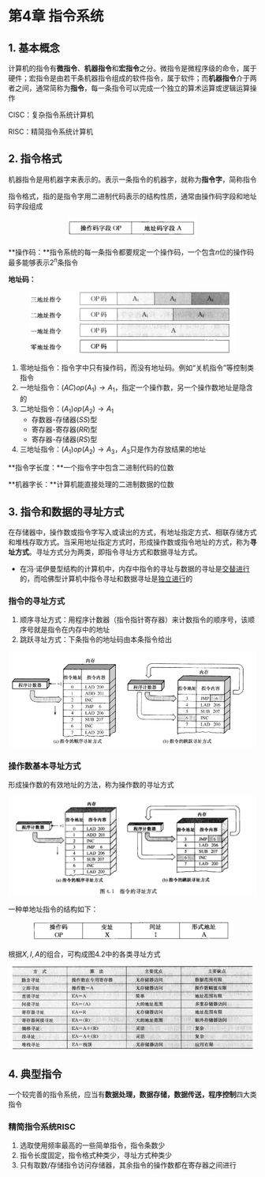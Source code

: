 # 第4章 指令系统

## 1. 基本概念

计算机的指令有**微指令**、**机器指令**和**宏指令**之分。微指令是微程序级的命令，属于硬件；宏指令是由若干条机器指令组成的软件指令，属于软件；而**机器指令**介于两者之间，通常简称为**指令**，每一条指令可以完成一个独立的算术运算或逻辑运算操作

CISC：复杂指令系统计算机

RISC：精简指令系统计算机

## 2. 指令格式

机器指令是用机器字来表示的。表示一条指令的机器字，就称为**指令字**，简称指令

指令格式，指的是指令字用二进制代码表示的结构性质，通常由操作码字段和地址码字段组成

<center>
    <img src=".assets/image-20200403131551115.png" alt="image-20200403131551115" style="zoom:80%;" />
</center>

**操作码：**指令系统的每一条指令都要规定一个操作码，一个包含$n$位的操作码最多能够表示$2^n$条指令

**地址码：**

<center>
    <img src=".assets/image-20200403131951378.png" alt="image-20200403131951378" style="zoom:80%;" />
</center>

1. 零地址指令：指令字中只有操作码，而没有地址码。例如“关机指令”等控制类指令
2. 一地址指令：$(AC)op(A_1)\to A_1$，指定一个操作数，另一个操作数地址是隐含的
3. 二地址指令：$(A_1)op(A_2)\to A_1$
   - 存数器-存储器$(SS)$型
   - 寄存器-寄存器$(RR)$型
   - 寄存器-存储器$(RS)$型
4. 三地址指令：$(A_1)op(A_2)\to A_3$，$A_3$只是作为存放结果的地址

**指令字长度：**一个指令字中包含二进制代码的位数

**机器字长：**计算机能直接处理的二进制数据的位数



## 3. 指令和数据的寻址方式

在存储器中，操作数或指令字写入或读出的方式，有地址指定方式、相联存储方式和堆栈存取方式。当采用地址指定方式时，形成操作数或指令地址的方式，称为**寻址方式**。寻址方式分为两类，即指令寻址方式和数据寻址方式。

- 在冯·诺伊曼型结构的计算机中，内存中指令的寻址与数据的寻址是<u>交替进行</u>的，而哈佛型计算机中指令寻址和数据寻址是<u>独立进行</u>的

### 指令的寻址方式

1. 顺序寻址方式：用程序计数器（指令指针寄存器）来计数指令的顺序号，该顺序号就是指令在内存中的地址
2. 跳跃寻址方式：下条指令的地址码由本条指令给出

<center>
    <img src=".assets/image-20200529100223891.png" alt="image-20200529100223891" style="zoom:67%;" />
</center>



### 操作数基本寻址方式

形成操作数的有效地址的方法，称为操作数的寻址方式

<center>
    <img src=".assets/image-20200531104809760.png" alt="image-20200531104809760" style="zoom:67%;" />
</center>


一种单地址指令的结构如下：

<center>
    <img src=".assets/image-20200529102040236.png" alt="image-20200529102040236" style="zoom:67%;" />
</center>

根据$X,I,A$的组合，可构成图4.2中的各类寻址方式

<center>
    <img src=".assets/image-20200529102144901.png" alt="image-20200529102144901" style="zoom:67%;" />
</center>



## 4. 典型指令

一个较完善的指令系统，应当有**数据处理，数据存储，数据传送，程序控制**四大类指令

### 精简指令系统RISC

1. 选取使用频率最高的一些简单指令，指令条数少
2. 指令长度固定，指令格式种类少，寻址方式种类少
3. 只有取数/存储指令访问存储器，其余指令的操作数都在寄存器之间进行

